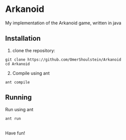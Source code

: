 # Arkanoid
My implementation of the Arkanoid game, written in java

## Installation
1. clone the repository:
```shell
git clone https://github.com/OmerShoulstein/Arkanoid
cd Arkanoid
```
2. Compile using ant
```shell
ant compile
```

## Running
Run using ant
```shell
ant run
```
\
Have fun!